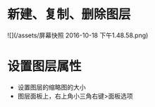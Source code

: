 # 新建、复制、删除图层
  
 ![](/assets/屏幕快照 2016-10-18 下午1.48.58.png)

# 设置图层属性

 - 设置图层的缩略图的大小
 - 图层面板上，右上角小三角右键>面板选项